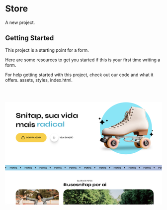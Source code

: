 # Store

A new project.

## Getting Started

This project is a starting point for a form.

Here are some resources to get you started if this is your first time writing a form.

For help getting started with this project, check out our code and what it offers.
assets, styles, index.html.

<!--START_SECTION:footer-->

<br />
<br />

<p align="center">
    <img align="center"  src="assets/icons/Loja.png" alt="Formulário"/>
</p>

<!--END_SECTION:footer-->
